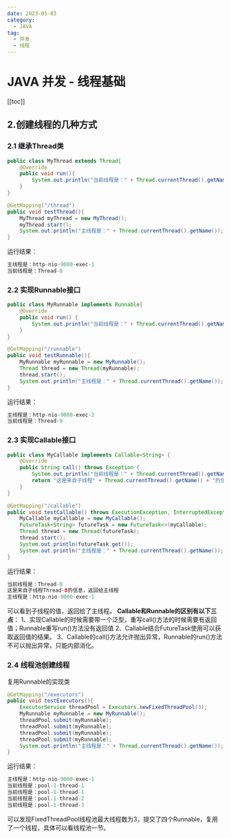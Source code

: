 ```yaml
---
date: 2023-05-03
category:
  - JAVA
tag:
  - 并发
  - 线程
---
```


# JAVA 并发 - 线程基础

[[toc]]


## 2.创建线程的几种方式
### 2.1 继承Thread类
```java
public class MyThread extends Thread{
    @Override
    public void run(){
        System.out.println("当前线程是：" + Thread.currentThread().getName());
    }
}
```
```java
@GetMapping("/thread")
public void testThread(){
    MyThread myThread = new MyThread();
    myThread.start();
    System.out.println("主线程是：" + Thread.currentThread().getName());
}
```
运行结果：
```java
主线程是：http-nio-9000-exec-1
当前线程是：Thread-8
```

### 2.2 实现Runnable接口
```java
public class MyRunnable implements Runnable{
    @Override
    public void run() {
        System.out.println("当前线程是：" + Thread.currentThread().getName());
    }
}
```
```java
@GetMapping("/runnable")
public void testRunnable(){
    MyRunnable myRunnable = new MyRunnable();
    Thread thread = new Thread(myRunnable);
    thread.start();
    System.out.println("主线程是：" + Thread.currentThread().getName());
}
```
运行结果：
```java
主线程是：http-nio-9000-exec-2
当前线程是：Thread-9
```

### 2.3 实现Callable接口
```java
public class MyCallable implements Callable<String> {
    @Override
    public String call() throws Exception {
        System.out.println("当前线程是：" + Thread.currentThread().getName());
        return "这是来自子线程" + Thread.currentThread().getName() + "的信息，返回给主线程";
    }
}
```
```java
@GetMapping("/callable")
public void testCallable() throws ExecutionException, InterruptedException {
    MyCallable myCallable = new MyCallable();
    FutureTask<String> futureTask = new FutureTask<>(myCallable);
    Thread thread = new Thread(futureTask);
    thread.start();
    System.out.println(futureTask.get());
    System.out.println("主线程是：" + Thread.currentThread().getName());
}
```
运行结果：
```java
当前线程是：Thread-8
这是来自子线程Thread-8的信息，返回给主线程
主线程是：http-nio-9000-exec-1
```
可以看到子线程的值，返回给了主线程。
**Callable和Runnable的区别有以下三点**：
1、实现Callable的时候需要带一个泛型，重写call()方法的时候需要有返回值；Runnable重写run()方法没有返回值
2、Callable结合FutureTask使用可以获取返回值的结果。
3、Callable的call()方法允许抛出异常，Runnable的run()方法不可以抛出异常，只能内部消化。

### 2.4 线程池创建线程
复用Runnable的实现类
```java
@GetMapping("/executors")
public void testExecutors(){
    ExecutorService threadPool = Executors.newFixedThreadPool(3);
    MyRunnable myRunnable = new MyRunnable();
    threadPool.submit(myRunnable);
    threadPool.submit(myRunnable);
    threadPool.submit(myRunnable);
    threadPool.submit(myRunnable);
    System.out.println("主线程是：" + Thread.currentThread().getName());
}
```
运行结果：
```java
主线程是：http-nio-9000-exec-1
当前线程是：pool-1-thread-1
当前线程是：pool-1-thread-1
当前线程是：pool-1-thread-2
当前线程是：pool-1-thread-3
```
可以发现FixedThreadPool线程池最大线程数为3，提交了四个Runnable，复用了一个线程，具体可以看线程池一节。